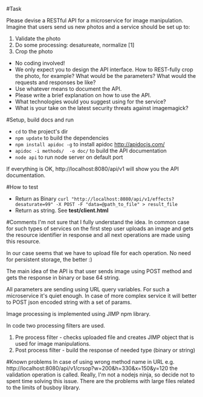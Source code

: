 #Task

Please devise a RESTful API for a microservice for image manipulation. Imagine that users send us new photos and a service should be set up to:
1) Validate the photo
2) Do some processing: desatureate, normalize [1]
3) Crop the photo
* No coding involved!
* We only expect you to design the API interface. How to REST-fully crop the photo, for example? What would be the parameters? What would the requests and responses be like?
* Use whatever means to document the API.
* Please write a brief explanation on how to use the API.
* What technologies would you suggest using for the service?
* What is your take on the latest security threats against imagemagick?

#Setup, build docs  and run
+ ``cd`` to the project's dir
+ ``npm update`` to build the dependencies
+ ``npm install apidoc -g`` to install apidoc http://apidocjs.com/
+ ``apidoc -i methods/  -o doc/`` to build the API documentation
+ ``node api`` to run node server on default port 

If everything is OK,  http://localhost:8080/api/v1 will show you the API documentation.  

#How to test

+ Return as Binary ``curl "http://localhost:8080/api/v1/effects?desaturate=99" -X POST -F "data=@path_to_file" > result_file``
+ Return as string. See __test/client.html__

#Comments
I'm not sure that I fully understand the idea. 
In common case for such types of services on the first step user uploads an image and gets the resource identifier in response and all next operations are made using this resource. 

In our case seems that we have to upload file for each operation. 
 No need for persistent storage, the better :)

The main idea of the API is that user sends image using POST method and gets the response in binary or base 64 string.
    
 
 All parameters are sending using URL query variables. For such a microservice it's quiet enough. In case of more complex service it will better to POST json encoded string with a set of params.

Image processing is implemented using JIMP npm library. 
 
In code two processing filters are used.
1. Pre process filter  - checks uploaded file and creates JIMP object that is used for image manipulations.  
1. Post process filter - build the response of needed type (binary or string)  

   
#Known problems
In case of using wrong method name in URL e.g. http://localhost:8080/api/v1/crsop?w=200&h=330&x=150&y=120 the validation operation is called. Really, I'm not a nodejs ninja, so decide not to spent time solving this issue. 
There are the problems with large files related to the limits of busboy library.   
  
 
   
